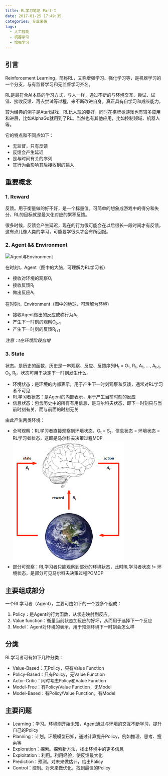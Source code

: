 ```yaml
---
title: RL学习笔记 Part-I
date: 2017-01-25 17:49:35
categories: 专业来袭
tags:
  - 人工智能
  - 机器学习
  - 增强学习
---
```

## 引言

Reinforcement Learning，简称RL，又称增强学习、强化学习等，是机器学习的一个分支，与有监督学习和无监督学习齐名。

RL是最符合AI本质的学习方式，与人一样，通过不断的与环境交互、尝试、试错、接收反馈、再去尝试等过程，来不断改进自身，真正具有自学习和成长能力。

较为经典的例子是Atari游戏，RL比人玩的要好，同时在棋牌类游戏也有较多应用和进展，比如AlphaGo就用到了RL。当然也有其他应用，比如控制领域、机器人等。

它的特点和不同点如下：
* 无监督，只有反馈
* 反馈会产生延迟
* 是与时间有关的序列
* 其行为会影响其后接收到的输入

## 重要概念

### 1. Reward

反馈。用于衡量做的好不好，是一个标量值。可简单的想象成游戏中的得分和失分，RL的目标就是最大化对应的累积反馈。

很多时候，反馈会产生延迟，现在的行为很可能会在以后很长一段时间才有反馈，这有点儿像人类的学习，可能要学很久才会有所回报。

### 2. Agent && Environment

![Agent与Environment](/images/RL/Agent与Environment.png)

在时刻t，Agent（图中的大脑，可理解为RL学习者）
* 接收对环境的观察O<sub>t</sub>
* 接收反馈R<sub>t</sub>
* 做出反应A<sub>t</sub>

在时刻t，Environment（图中的地球，可理解为环境）
* 接收Agent做出的反应或称行为A<sub>t</sub>
* 产生下一时刻的观察O<sub>t+1</sub>
* 产生下一时刻的反馈R<sub>t+1</sub>

*注意：t在环境阶段自增*

### 3. State

状态。是历史的函数，历史是一串观察、反应、反馈序列H<sub>t</sub> = O<sub>1</sub>, R<sub>1</sub>, A<sub>1</sub>, ..., A<sub>t-1</sub>, O<sub>t</sub>, R<sub>t</sub>。状态可用于决定下一时刻发生什么。

* 环境状态：是环境的内部表示，用于产生下一时刻观察和反馈，通常对RL学习者不可见
* RL学习者状态：是Agent的内部表示，用于产生当前时刻的反应
* 信息状态：包含历史中的所有有用信息，是马尔科夫状态，即下一时刻只与当前时刻有关，而与前面的时刻无关

由此产生两类环境：

* 全可观察：RL学习者直接观察到环境状态，O<sub>t</sub> = S<sub>t</sub>，信息状态 = 环境状态 = RL学习者状态，这即是马尔科夫决策过程MDP
![MDP中Agent与Environment](/images/RL/MDP中Agent与Environment.png)
* 部分可观察：RL学习者只能观察到部分的环境状态，此时RL学习者状态 != 环境状态，是部分可见马尔科夫决策过程POMDP

## 主要组成部分

一个RL学习者（Agent），主要可由如下的一个或多个组成：

1. Policy：是Agent的行为函数，从状态映射到反应。
2. Value function：衡量当前状态加反应的好坏，从而用于选择下一个反应
3. Model：Agent对环境的表示，用于预测环境下一时刻会怎么样

## 分类

RL学习者可有如下几种分类：

* Value-Based：无Policy，只有Value Function
* Policy-Based：只有Policy，无Value Function
* Actor-Critic：同时考虑Policy和Value Function
* Model-Free：有Policy/Value Function，无Model
* Model-Based：有Policy/Value Function，有Model

## 主要问题

* Learning：学习。环境刚开始未知，Agent通过与环境的交互不断学习，提升自己的Policy
* Planning：计划。环境模型已知，通过计算提升Policy，例如推理、思考、搜索等
* Exploration：探索。探索新方法，找出环境中的更多信息
* Exploitation：利用。利用经验，使反馈最大化
* Prediction：预测。对未来做估计，给出Policy
* Control：控制。对未来做优化，找到最佳的Policy